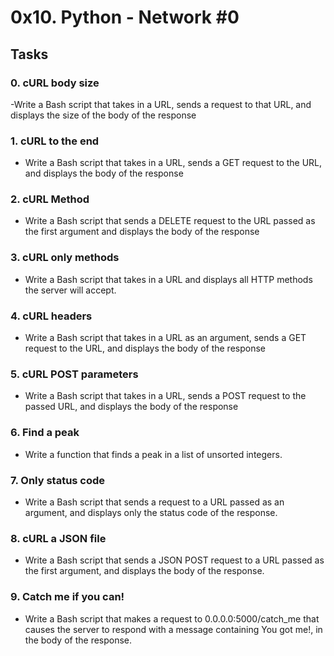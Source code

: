# 0x10. Python - Network #0

## Tasks
### 0. cURL body size
-Write a Bash script that takes in a URL, sends a request to that URL, and displays the size of the body of the response

### 1. cURL to the end
- Write a Bash script that takes in a URL, sends a GET request to the URL, and displays the body of the response

### 2. cURL Method
- Write a Bash script that sends a DELETE request to the URL passed as the first argument and displays the body of the response

### 3. cURL only methods
- Write a Bash script that takes in a URL and displays all HTTP methods the server will accept.

### 4. cURL headers
- Write a Bash script that takes in a URL as an argument, sends a GET request to the URL, and displays the body of the response

### 5. cURL POST parameters
- Write a Bash script that takes in a URL, sends a POST request to the passed URL, and displays the body of the response

### 6. Find a peak
- Write a function that finds a peak in a list of unsorted integers.

### 7. Only status code
- Write a Bash script that sends a request to a URL passed as an argument, and displays only the status code of the response.

### 8. cURL a JSON file
- Write a Bash script that sends a JSON POST request to a URL passed as the first argument, and displays the body of the response.

### 9. Catch me if you can!
- Write a Bash script that makes a request to 0.0.0.0:5000/catch_me that causes the server to respond with a message containing You got me!, in the body of the response.
